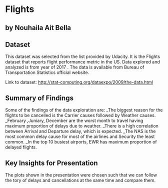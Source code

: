 # Flights
## by Nouhaila Ait Bella


## Dataset

This dataset was selected from the list provided by Udacity. It is the Flights dataset that reports flight performance metric in the US. Data explored and analyzed is from year of 2017 . The data is available from Bureau of Transportation Statistics official website.

Link to dataset: http://stat-computing.org/dataexpo/2009/the-data.html



## Summary of Findings

Some of the findings of the data exploration are:
  _The biggest reason for the flights to be cancelled is the Carrier causes followed by Weather causes.
  _February ,Juniary, December are the worst month to travel having maximum proportion of delays due to weather.
  _There is a high correlation between Arrival and Departure delay, which is expected.
  _The NAS is the most common delay cause for most of the airlines and Security the least common.
  _In the top 10 busiest airports, EWR has maximum proportion of delayed flights.


## Key Insights for Presentation

The plots shown in the presentation were chosen such that we can follow the tory of delays and cancellations at the same time and compare them. 
